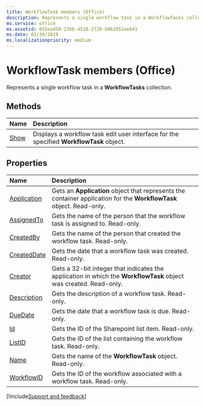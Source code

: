 ```yaml
---
title: WorkflowTask members (Office)
description: Represents a single workflow task in a WorkflowTasks collection.
ms.service: office
ms.assetid: 035ead58-23bb-4518-2720-8862051aeb41
ms.date: 01/30/2019
ms.localizationpriority: medium
---
```



# WorkflowTask members (Office)

Represents a single workflow task in a **WorkflowTasks** collection.


## Methods

|Name|Description|
|:-----|:-----|
|[Show](../../Office.WorkflowTask.Show.md)|Displays a workflow task edit user interface for the specified **WorkflowTask** object.|


## Properties

|Name|Description|
|:-----|:-----|
|[Application](../../Office.WorkflowTask.Application.md)|Gets an **Application** object that represents the container application for the **WorkflowTask** object. Read-only.|
|[AssignedTo](../../Office.WorkflowTask.AssignedTo.md)|Gets the name of the person that the workflow task is assigned to. Read-only.|
|[CreatedBy](../../Office.WorkflowTask.CreatedBy.md)|Gets the name of the person that created the workflow task. Read-only.|
|[CreatedDate](../../Office.WorkflowTask.CreatedDate.md)|Gets the date that a workflow task was created. Read-only.|
|[Creator](../../Office.WorkflowTask.Creator.md)|Gets a 32-bit integer that indicates the application in which the **WorkflowTask** object was created. Read-only.|
|[Description](../../Office.WorkflowTask.Description.md)|Gets the description of a workflow task. Read-only.|
|[DueDate](../../Office.WorkflowTask.DueDate.md)|Gets the date that a workflow task is due. Read-only.|
|[Id](../../Office.WorkflowTask.Id.md)|Gets the ID of the Sharepoint list item. Read-only.|
|[ListID](../../Office.WorkflowTask.ListID.md)|Gets the ID of the list containing the workflow task. Read-only.|
|[Name](../../Office.WorkflowTask.Name.md)|Gets the name of the **WorkflowTask** object. Read-only.|
|[WorkflowID](../../Office.WorkflowTask.WorkflowID.md)|Gets the ID of the workflow associated with a workflow task. Read-only.|

[!include[Support and feedback](~/includes/feedback-boilerplate.md)]